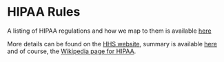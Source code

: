 # HIPAA Rules

A listing of HIPAA regulations and how we map to them is available [here](https://nutriadmin.com/hipaa)

More details can be found on the [HHS website](http://www.hhs.gov/ocr/privacy), summary is available [here](http://www.hhs.gov/ocr/privacy/hipaa/understanding/summary/) and of course, the [Wikipedia page for HIPAA](http://en.wikipedia.org/wiki/Health_Insurance_Portability_and_Accountability_Act).
